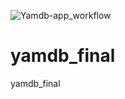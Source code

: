 ![Yamdb-app_workflow](https://github.com/DmitrTRC/yamdb_final/workflows/Yamdb-app_workflow/badge.svg)

# yamdb_final
yamdb_final

